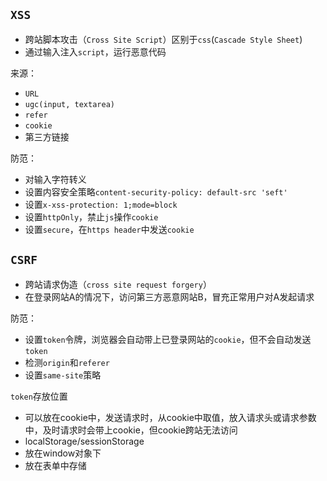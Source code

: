 ## `XSS`
* 跨站脚本攻击（`Cross Site Script`）区别于`css`(`Cascade Style Sheet`)
* 通过输入注入`script`，运行恶意代码

来源：
* `URL`
* `ugc(input, textarea)`
* `refer`
* `cookie`
* 第三方链接

防范：
* 对输入字符转义
* 设置内容安全策略`content-security-policy: default-src 'seft'`
* 设置`x-xss-protection: 1;mode=block`
* 设置`httpOnly`，禁止`js`操作`cookie`
* 设置`secure`，在`https header`中发送`cookie`

## `CSRF`
* 跨站请求伪造（`cross site request forgery`）
* 在登录网站A的情况下，访问第三方恶意网站B，冒充正常用户对A发起请求

防范：
* 设置`token`令牌，浏览器会自动带上已登录网站的`cookie`，但不会自动发送`token`
* 检测`origin`和`referer`
* 设置`same-site`策略

`token`存放位置
* 可以放在cookie中，发送请求时，从cookie中取值，放入请求头或请求参数中，及时请求时会带上cookie，但cookie跨站无法访问
* localStorage/sessionStorage
* 放在window对象下
* 放在表单中存储


